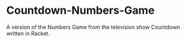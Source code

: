 # Countdown-Numbers-Game
A version of the Numbers Game from the television show Countdown written in Racket.
